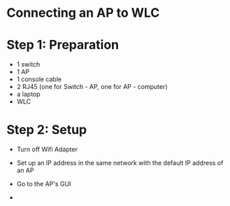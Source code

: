 # Connecting an AP to WLC

# Step 1: Preparation
- 1 switch
- 1 AP
- 1 console cable
- 2 RJ45 (one for Switch - AP, one for AP - computer)
- a laptop
- WLC

# Step 2: Setup
- Turn off Wifi Adapter
- Set up an IP address in the same network with the default IP address of an AP
- Go to the AP's GUI


- 
